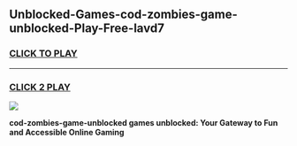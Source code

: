 
## Unblocked-Games-cod-zombies-game-unblocked-Play-Free-lavd7
<h3>
<a href="https://premium76.site?title=cod-zombies-game-unblocked&ref=10A">CLICK TO PLAY</a></h3>
<hr>

<h3>
<a href="https://premium76.site?title=cod-zombies-game-unblocked&ref=10A">CLICK 2 PLAY</a>
  
</h3>

<a href="https://premium76.site?title=cod-zombies-game-unblocked&ref=10A"><img src="https://clearcache.store/games.png"></a>


**cod-zombies-game-unblocked games unblocked: Your Gateway to Fun and Accessible Online Gaming**
